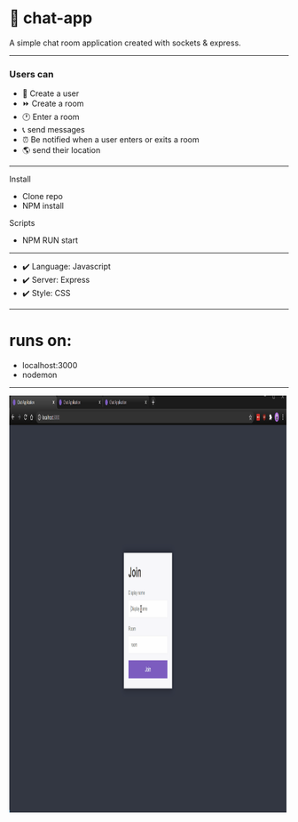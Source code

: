 # 🏣 chat-app 

A simple chat room application created with sockets & express.

---

### Users can 
- 🚩 Create a user 
- ⏩ Create a room 
- 🕐 Enter a room 
- 📞 send messages  
- ⏰ Be notified when a user enters or exits a room 
- 🌎 send their location  

---
Install
- Clone repo
- NPM install

Scripts
- NPM RUN start


---

+ ✔️  Language: Javascript
+ ✔️  Server: Express
+ ✔️ Style: CSS

---
# runs on: 
- localhost:3000
- nodemon

---

<img align="center" alt="GIF" height="750px" width="500px" src="readme_gif/chat-app-display.gif" />
